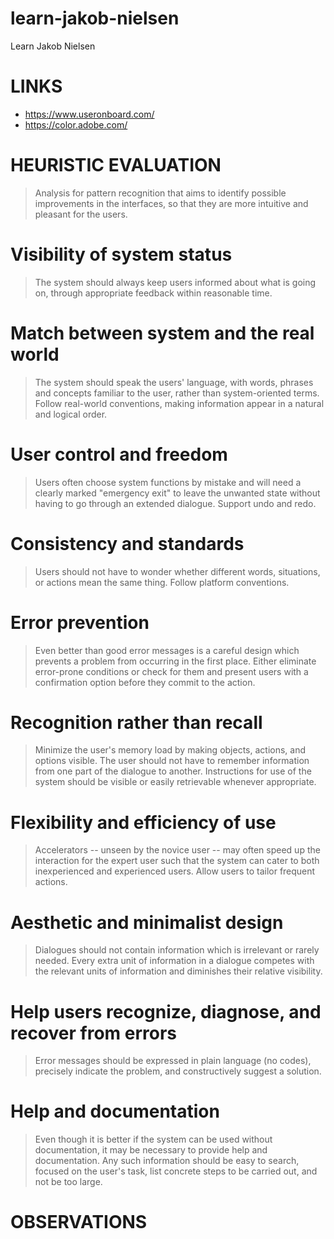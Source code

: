 # learn-jakob-nielsen
Learn Jakob Nielsen

# LINKS
- https://www.useronboard.com/
- https://color.adobe.com/

# HEURISTIC EVALUATION
> Analysis for pattern recognition that aims to identify possible improvements in the interfaces, so that they are more intuitive and pleasant for the users.


# Visibility of system status
> The system should always keep users informed about what is going on, through appropriate feedback within reasonable time.

# Match between system and the real world
> The system should speak the users' language, with words, phrases and concepts familiar to the user, rather than system-oriented terms. Follow real-world conventions, making information appear in a natural and logical order.

# User control and freedom
> Users often choose system functions by mistake and will need a clearly marked "emergency exit" to leave the unwanted state without having to go through an extended dialogue. Support undo and redo.

# Consistency and standards
> Users should not have to wonder whether different words, situations, or actions mean the same thing. Follow platform conventions.

# Error prevention
>Even better than good error messages is a careful design which prevents a problem from occurring in the first place. Either eliminate error-prone conditions or check for them and present users with a confirmation option before they commit to the action.

# Recognition rather than recall
> Minimize the user's memory load by making objects, actions, and options visible. The user should not have to remember information from one part of the dialogue to another. Instructions for use of the system should be visible or easily retrievable whenever appropriate.

# Flexibility and efficiency of use
> Accelerators -- unseen by the novice user -- may often speed up the interaction for the expert user such that the system can cater to both inexperienced and experienced users. Allow users to tailor frequent actions.

# Aesthetic and minimalist design
> Dialogues should not contain information which is irrelevant or rarely needed. Every extra unit of information in a dialogue competes with the relevant units of information and diminishes their relative visibility.

# Help users recognize, diagnose, and recover from errors
> Error messages should be expressed in plain language (no codes), precisely indicate the problem, and constructively suggest a solution.

# Help and documentation
> Even though it is better if the system can be used without documentation, it may be necessary to provide help and documentation. Any such information should be easy to search, focused on the user's task, list concrete steps to be carried out, and not be too large.


# OBSERVATIONS
